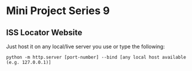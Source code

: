 # Mini Project Series 9
## ISS Locator Website

Just host it on any local/live server you use or type the following:
 ```
python -m http.server [port-number] --bind [any local host available (e.g. 127.0.0.1)]
```
